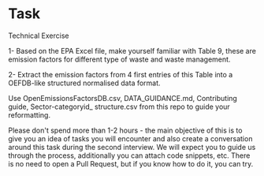 # Task

Technical Exercise

1- Based on the EPA Excel file, make yourself familiar with Table 9, these are emission
factors for different type of waste and waste management.

2- Extract the emission factors from 4 first entries of this Table into a OEFDB-like structured
normalised data format.

Use OpenEmissionsFactorsDB.csv, DATA_GUIDANCE.md, Contributing guide, Sector-categoryid_
structure.csv from this repo to guide your reformatting.

Please don't spend more than 1-2 hours - the main objective of this is to give you an idea of
tasks you will encounter and also create a conversation around this task during the second interview. We will expect you to guide us through the process, additionally you can attach code snippets, etc. 
There is no need to open a Pull Request, but if you know how to do it, you can try.
